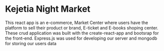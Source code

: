 <h1>Kejetia Night Market </h1>
<p>This react app is an e-commerce, Market Center where users have the platform to sell their product or brand, E-ticket and E-books shoping center. These crud application was built with the create-react-app and bootsrap for the front-end. Express.js was used for developing our server and mongodb for storing our users data</p>
